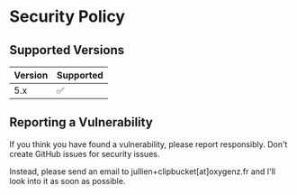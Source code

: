 # Security Policy

## Supported Versions

| Version | Supported          |
|---------|--------------------|
| 5.x     | :white_check_mark: |

## Reporting a Vulnerability
If you think you have found a vulnerability, please report responsibly. 
Don't create GitHub issues for security issues. 

Instead, please send an email to jullien+clipbucket[at]oxygenz.fr and I'll look into it as soon as possible.
